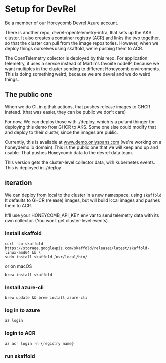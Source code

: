 # Setup for DevRel

Be a member of our Honeycomb Devrel Azure account.

There is another repo, devrel-opentelemetry-infra, that sets up the AKS cluster.
It also creates a container registry (ACR) and links the two together, so that the cluster can pull from the image repositories.
However, when we deploy things ourselves using skaffold, we're pushing them to ACR.

The OpenTelemetry collector is deployed by this repo. For application telemetry, it uses a service instead of Martin's favorite nodeIP, because we want multiples in the cluster sending to different Honeycomb environments. This is doing something weird, because we are devrel and we do weird things.

## The public one

When we do CI, in github actions, that pushes release images to GHCR instead. (that was easier, they can be public we don't care)

For now,
We can deploy those with ./deploy, which is a pulumi thinger for deploying this demo from GHCR to AKS.
Some one else could modify that and deploy to their cluster, since the images are public.

Currently, this is available at www.demo.onlyspans.com (we're working on a honeydemo.io domain).
This is the public one that we will keep and up and usable. That pushes Honeycomb data to the devrel-data team.

This version gets the cluster-level collector data, with kubernetes events. This is deployed in ./deploy

## Iteration

We can deploy from local to the cluster in a new namespace, using `skaffold`
It defaults to GHCR (release) images, but will build local images and pushes them to ACR.

It'll use your HONEYCOMB_API_KEY env var to send telemetry data with its own collector. (You won't get cluster-level events).

### Install skaffold

```shell
curl -Lo skaffold https://storage.googleapis.com/skaffold/releases/latest/skaffold-linux-amd64 && \
sudo install skaffold /usr/local/bin/
```

or on macOS

```shell
brew install skaffold
```

### Install azure-cli

```shell
brew update && brew install azure-cli
```

### log in to azure

```shell
az login
```

### login to ACR

```shell
az acr login -n {registry name}
```

### run skaffold

```shell

```
